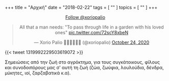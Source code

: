 +++
title = "Αρχική"
date = "2018-02-22"
tags = [ "" ]
topics = [ "" ]
+++




<div class="HTML">
 <center>
 <a href="https://twitter.com/xoriopalio?ref_src=twsrc%5Etfw" class="twitter-follow-button" data-show-count="false">Follow @xoriopalio</a><script async src="https://platform.twitter.com/widgets.js" charset="utf-8"></script>
    </center>
</div>


<div class="HTML">
 <center>
 <blockquote class="twitter-tweet"><p lang="en" dir="ltr">All that a man needs: &quot;To pass through life in a garden with his loved ones&quot; <a href="https://t.co/72scY8xbeN">pic.twitter.com/72scY8xbeN</a></p>&mdash; Xorio Palio 🌳🥕🌼🥦🐓🐐 (@xoriopalio) <a href="https://twitter.com/xoriopalio/status/1319992229503619072?ref_src=twsrc%5Etfw">October 24, 2020</a></blockquote> <script async src="https://platform.twitter.com/widgets.js" charset="utf-8"></script>
     </center>
</div>


{{< tweet 1319992229503619072 >}}


Σημειώσεις από την ζωή στο αγρόκτημα, για τους συγκάτοικους, φίλους και συνοδοιπόρους μας σ' αυτή τη ζωή (ζώα, ζωύφια, λουλούδια, δένδρα, μύκητες, ιοί, ζαρζαβατικά κ.α).


~~~~

